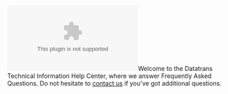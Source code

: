 ![](/assets/payment.datatrans2.biz.zip)Welcome to the Datatrans Technical Information Help Center, where we answer Frequently Asked Questions. Do not hesitate to [contact us](mailto://techinfo@datatrans.ch) if you've got additional questions.



